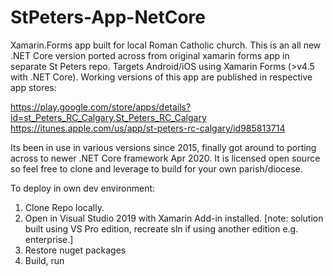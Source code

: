 # StPeters-App-NetCore
Xamarin.Forms app built for local Roman Catholic church. This is an all new .NET Core version ported across from original xamarin forms app in separate St Peters repo. Targets Android/iOS using Xamarin Forms (>v4.5 with .NET Core). Working versions of this app are published in respective app stores:

https://play.google.com/store/apps/details?id=st_Peters_RC_Calgary.St_Peters_RC_Calgary <br/>
https://itunes.apple.com/us/app/st-peters-rc-calgary/id985813714

Its been in use in various versions since 2015, finally got around to porting across to newer .NET Core framework Apr 2020. It is licensed open source so feel free to clone and leverage to build for your own parish/diocese.

To deploy in own dev environment:
1. Clone Repo locally.
2. Open in Visual Studio 2019 with Xamarin Add-in installed. 
     [note: solution built using VS Pro edition, recreate sln if using another edition e.g. enterprise.]
2. Restore nuget packages
3. Build, run 
